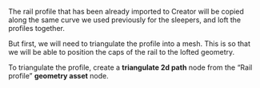 The rail profile that has been already imported to Creator will be copied along the same curve we used previously for the sleepers, and loft the profiles together.

But first, we will need to triangulate the profile into a mesh. This is so that we will be able to position the caps of the rail to the lofted geometry.

To triangulate the profile, create a **triangulate 2d path** node from the “Rail profile” **geometry asset** node.
